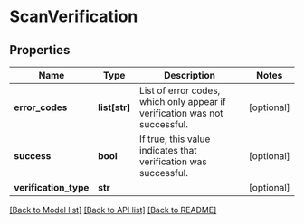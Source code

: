 # ScanVerification

## Properties
Name | Type | Description | Notes
------------ | ------------- | ------------- | -------------
**error_codes** | **list[str]** | List of error codes, which only appear if verification was not successful. | [optional] 
**success** | **bool** | If true, this value indicates that verification was successful. | [optional] 
**verification_type** | **str** |  | [optional] 

[[Back to Model list]](../README.md#documentation-for-models) [[Back to API list]](../README.md#documentation-for-api-endpoints) [[Back to README]](../README.md)


